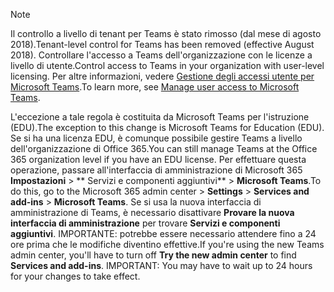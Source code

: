 > [!NOTE]
> <span data-ttu-id="28511-101">Il controllo a livello di tenant per Teams è stato rimosso (dal mese di agosto 2018).</span><span class="sxs-lookup"><span data-stu-id="28511-101">Tenant-level control for Teams has been removed (effective August 2018).</span></span> <span data-ttu-id="28511-102">Controllare l'accesso a Teams dell'organizzazione con le licenze a livello di utente.</span><span class="sxs-lookup"><span data-stu-id="28511-102">Control access to Teams in your organization with user-level licensing.</span></span> <span data-ttu-id="28511-103">Per altre informazioni, vedere [Gestione degli accessi utente per Microsoft Teams](../user-access.md).</span><span class="sxs-lookup"><span data-stu-id="28511-103">To learn more, see [Manage user access to Microsoft Teams](../user-access.md).</span></span>

<span data-ttu-id="28511-104">L'eccezione a tale regola è costituita da Microsoft Teams per l'istruzione (EDU).</span><span class="sxs-lookup"><span data-stu-id="28511-104">The exception to this change is Microsoft Teams for Education (EDU).</span></span> <span data-ttu-id="28511-105">Se si ha una licenza EDU, è comunque possibile gestire Teams a livello dell'organizzazione di Office 365.</span><span class="sxs-lookup"><span data-stu-id="28511-105">You can still manage Teams at the Office 365 organization level if you have an EDU license.</span></span> <span data-ttu-id="28511-106">Per effettuare questa operazione, passare all'interfaccia di amministrazione di Microsoft 365 **Impostazioni** > \*\* Servizi e componenti aggiuntivi\*\* > **Microsoft Teams**.</span><span class="sxs-lookup"><span data-stu-id="28511-106">To do this, go to the Microsoft 365 admin center > **Settings** > **Services and add-ins** > **Microsoft Teams**.</span></span> <span data-ttu-id="28511-107">Se si usa la nuova interfaccia di amministrazione di Teams, è necessario disattivare **Provare la nuova interfaccia di amministrazione** per trovare **Servizi e componenti aggiuntivi**. IMPORTANTE: potrebbe essere necessario attendere fino a 24 ore prima che le modifiche diventino effettive.</span><span class="sxs-lookup"><span data-stu-id="28511-107">If you're using the new Teams admin center, you'll have to turn off **Try the new admin center** to find **Services and add-ins**. IMPORTANT: You may have to wait up to 24 hours for your changes to take effect.</span></span> 
